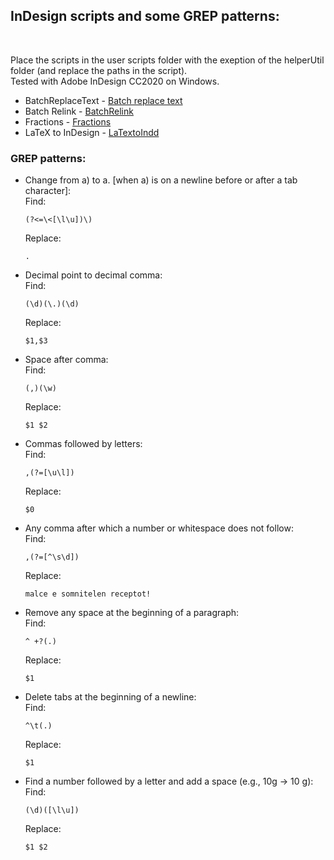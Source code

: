 ## InDesign scripts and some GREP patterns:
<br />

Place the scripts in the user scripts folder with the exeption of the helperUtil folder (and replace the paths in the script).  
Tested with Adobe InDesign CC2020 on Windows.

* BatchReplaceText - [Batch replace text](https://github.com/NeonHermit/indd-scripts/tree/main/BatchReplaceText)  
* Batch Relink - [BatchRelink](https://github.com/NeonHermit/indd-scripts/tree/main/BatchRelink)
* Fractions - [Fractions](https://github.com/NeonHermit/indd-scripts/tree/main/Fractions)  
* LaTeX to InDesign - [LaTextoIndd](https://github.com/NeonHermit/indd-scripts/tree/main/LaTextoIndd)  


### GREP patterns: 

* Change from a) to a. [when a) is on a newline before or after a tab character]:  
    Find:
    ```regex
    (?<=\<[\l\u])\)
    ```
    Replace:
    ```regex
    .
    ```  

* Decimal point to decimal comma:  
    Find:
    ```regex 
    (\d)(\.)(\d)
    ```
    Replace:
    ```regex
    $1,$3
    ```  

* Space after comma:  
    Find:
    ```regex
    (,)(\w)
    ```
    Replace:
    ```regex
    $1 $2
    ```

* Commas followed by letters:  
    Find:
    ```regex
    ,(?=[\u\l])
    ```
    Replace:
    ```regex
    $0
    ```

* Any comma after which a number or whitespace does not follow:  
    Find:
    ```regex
    ,(?=[^\s\d])
    ```
    Replace:
    ```regex
    malce e somnitelen receptot!
    ```

* Remove any space at the beginning of a paragraph:  
    Find:
    ```regex
    ^ +?(.)
    ```
    Replace:
    ```regex
    $1
    ```

* Delete tabs at the beginning of a newline:  
    Find:
    ```regex
    ^\t(.)
    ```
    Replace:
    ```regex
    $1
    ```  

* Find a number followed by a letter and add a space (e.g., 10g -> 10 g):  
    Find:
    ```regex
    (\d)([\l\u])
    ```

    Replace:
    ```regex
    $1 $2
    ```